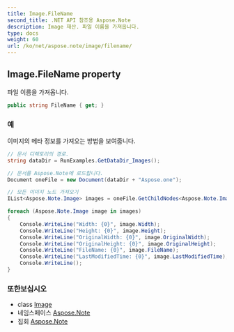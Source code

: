```yaml
---
title: Image.FileName
second_title: .NET API 참조용 Aspose.Note
description: Image 재산. 파일 이름을 가져옵니다.
type: docs
weight: 60
url: /ko/net/aspose.note/image/filename/
---
```

## Image.FileName property

파일 이름을 가져옵니다.

```csharp
public string FileName { get; }
```

### 예

이미지의 메타 정보를 가져오는 방법을 보여줍니다.

```csharp
// 문서 디렉토리의 경로.
string dataDir = RunExamples.GetDataDir_Images();

// 문서를 Aspose.Note에 로드합니다.
Document oneFile = new Document(dataDir + "Aspose.one");

// 모든 이미지 노드 가져오기
IList<Aspose.Note.Image> images = oneFile.GetChildNodes<Aspose.Note.Image>();

foreach (Aspose.Note.Image image in images)
{
    Console.WriteLine("Width: {0}", image.Width);
    Console.WriteLine("Height: {0}", image.Height);
    Console.WriteLine("OriginalWidth: {0}", image.OriginalWidth);
    Console.WriteLine("OriginalHeight: {0}", image.OriginalHeight);
    Console.WriteLine("FileName: {0}", image.FileName);
    Console.WriteLine("LastModifiedTime: {0}", image.LastModifiedTime);
    Console.WriteLine();
}
```

### 또한보십시오

* class [Image](../)
* 네임스페이스 [Aspose.Note](../../image/)
* 집회 [Aspose.Note](../../../)



